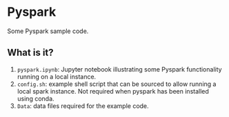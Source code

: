 # Pyspark

Some Pyspark sample code.


##  What is it?

  1. `pyspark.ipynb`: Jupyter notebook illustrating some Pyspark
    functionality running on a local instance.
  1. `config.sh`: example shell script that can be sourced to allow
    running a local spark instance.  Not required when pyspark has been
    installed using conda.
  1. `Data`: data files required for the example code.
